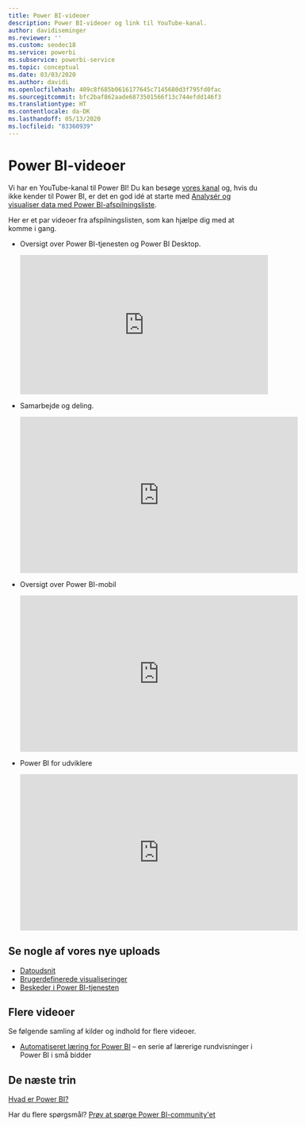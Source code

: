 ```yaml
---
title: Power BI-videoer
description: Power BI-videoer og link til YouTube-kanal.
author: davidiseminger
ms.reviewer: ''
ms.custom: seodec18
ms.service: powerbi
ms.subservice: powerbi-service
ms.topic: conceptual
ms.date: 03/03/2020
ms.author: davidi
ms.openlocfilehash: 409c8f685b0616177645c7145680d3f795fd0fac
ms.sourcegitcommit: bfc2baf862aade6873501566f13c744efdd146f3
ms.translationtype: HT
ms.contentlocale: da-DK
ms.lasthandoff: 05/13/2020
ms.locfileid: "83360939"
---
```

# <a name="power-bi-videos"></a>Power BI-videoer
Vi har en YouTube-kanal til Power BI! Du kan besøge [vores kanal](https://www.youtube.com/user/mspowerbi/videos) og, hvis du ikke kender til Power BI, er det en god idé at starte med [Analysér og visualiser data med Power BI-afspilningsliste](https://www.youtube.com/playlist?list=PL1N57mwBHtN0JFoKSR0n-tBkUJHeMP2cP).

Her er et par videoer fra afspilningslisten, som kan hjælpe dig med at komme i gang.

* Oversigt over Power BI-tjenesten og Power BI Desktop.
  
  <iframe width="500" height="281" src="https://www.youtube.com/embed/l2wy4XgQIu0" frameborder="0" allowfullscreen></iframe>
* Samarbejde og deling.
  
  <iframe width="560" height="315" src="https://www.youtube.com/embed/5DABLeJzQYM" frameborder="0" allow="autoplay; encrypted-media" allowfullscreen></iframe>
* Oversigt over Power BI-mobil
  
  <iframe width="560" height="315" src="https://www.youtube.com/embed/07uBWhaCo78" frameborder="0" allow="autoplay; encrypted-media" allowfullscreen></iframe>

* Power BI for udviklere
  <iframe width="560" height="315" src="https://www.youtube.com/embed/47uXJW1GIUY" frameborder="0" allow="autoplay; encrypted-media" allowfullscreen></iframe>  

## <a name="watch-some-of-our-new-uploads"></a>Se nogle af vores nye uploads
* [Datoudsnit](https://youtu.be/V7i82ZZm0vw)
* [Brugerdefinerede visualiseringer](https://youtu.be/d-rXAJ3_uAo)
* [Beskeder i Power BI-tjenesten](https://youtu.be/JbL2-HJ8clE)

## <a name="more-videos"></a>Flere videoer
Se følgende samling af kilder og indhold for flere videoer.

* [Automatiseret læring for Power BI](https://powerbi.microsoft.com/guided-learning/) – en serie af lærerige rundvisninger i Power BI i små bidder

## <a name="next-steps"></a>De næste trin
[Hvad er Power BI?](power-bi-overview.md)

Har du flere spørgsmål? [Prøv at spørge Power BI-community'et](https://community.powerbi.com/)
